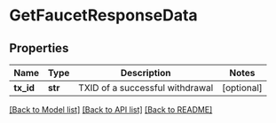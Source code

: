 # GetFaucetResponseData

## Properties
Name | Type | Description | Notes
------------ | ------------- | ------------- | -------------
**tx_id** | **str** | TXID of a successful withdrawal | [optional] 

[[Back to Model list]](../README.md#documentation-for-models) [[Back to API list]](../README.md#documentation-for-api-endpoints) [[Back to README]](../README.md)


